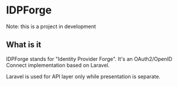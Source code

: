 # IDPForge

Note: this is a project in development


## What is it

IDPForge stands for "Identity Provider Forge". It's an OAuth2/OpenID Connect implementation based on Laravel.

Laravel is used for API layer only while presentation is separate.
